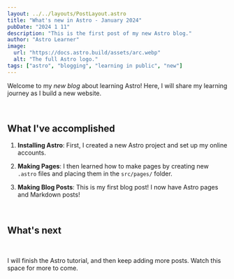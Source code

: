 ```yaml
---
layout: ../../layouts/PostLayout.astro
title: "What's new in Astro - January 2024"
pubDate: "2024 1 11"
description: "This is the first post of my new Astro blog."
author: "Astro Learner"
image:
  url: "https://docs.astro.build/assets/arc.webp"
  alt: "The full Astro logo."
tags: ["astro", "blogging", "learning in public", "new"]
---
```


Welcome to my _new blog_ about learning Astro! Here, I will share my learning journey as I build a new website.

<p>&nbsp;</p>

## What I've accomplished

1. **Installing Astro**: First, I created a new Astro project and set up my online accounts.

2. **Making Pages**: I then learned how to make pages by creating new `.astro` files and placing them in the `src/pages/` folder.

3. **Making Blog Posts**: This is my first blog post! I now have Astro pages and Markdown posts!

<p>&nbsp;</p>

## What's next

<p>&nbsp;</p>

I will finish the Astro tutorial, and then keep adding more posts. Watch this space for more to come.

<p>&nbsp;</p>
<p>&nbsp;</p>
<p>&nbsp;</p>
